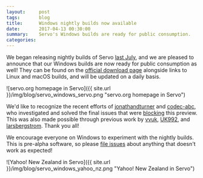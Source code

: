 ```yaml
---
layout:     post
tags:       blog
title:      Windows nightly builds now available
date:       2017-04-13 00:30:00
summary:    Servo's Windows builds are ready for public consumption.
categories:
---
```


We began releasing nightly builds of Servo [last July](http://blog.servo.org/2016/06/30/servo-nightlies/), and we are pleased
to announce that our Windows builds are now ready for public consumption as well! They can be found on the
[official download page](https://download.servo.org/) alongside links to Linux and macOS builds, and will be updated on a
daily basis.

![servo.org homepage in Servo]({{ site.url }}/img/blog/servo_windows_servo.png  "servo.org homepage in Servo")

We'd like to recognize the recent efforts of [jonathandturner](https://github.com/jonathandturner) and
[codec-abc](https://github.com/codec-abc), who investigated and solved the final issues that were
[blocking](https://github.com/servo/servo/issues/12125) this preview. This was also made possible through previous work by
[vvuk](https://github.com/vvuk/), [UK992](https://github.com/uk992), and [larsbergstrom](https://github.com/larsbergstrom). Thank you all!

We encourage everyone on Windows to experiment with the nightly builds. This is pre-alpha software, so please
[file issues](https://github.com/servo/servo/issues/new) about anything that doesn't work as expected!

![Yahoo! New Zealand in Servo]({{ site.url }}/img/blog/servo_windows_yahoo_nz.png "Yahoo! New Zealand in Servo")
